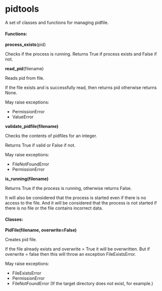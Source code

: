 # pidtools  
A set of classes and functions for managing pidfile.



#### Functions:

**process_exists**(pid)

Checks if the process is running.
Returns True if process exists and False if not.



**read_pid**(filename)

Reads pid from file.

If the file exists and is successfully read,
then returns pid otherwise returns None.

May raise exceptions:
- PermissionError
- ValueError



**validate_pidfile(filename)**

Checks the contents of pidfiles for an integer.

Returns True if valid or False if not.

May raise exceptions:
- FileNotFoundError
- PermissionError



**is_running(filename)**

Returns True if the process is running, otherwise returns False.

It will also be considered that the process is started even if there is no access to the file.
And it will be considered that the process is not started if there is no file or the file contains incorrect data.



#### Classes:

**PidFile(filename, overwrite=False)**

Creates pid file.

If the file already exists and overwrite = True it will be overwritten. But if overwrite = false then this will throw an exception FileExistsError.

May raise exceptions:
- FileExistsError
- PermissionError
- FileNotFoundError (If the target directory does not exist, for example.)
